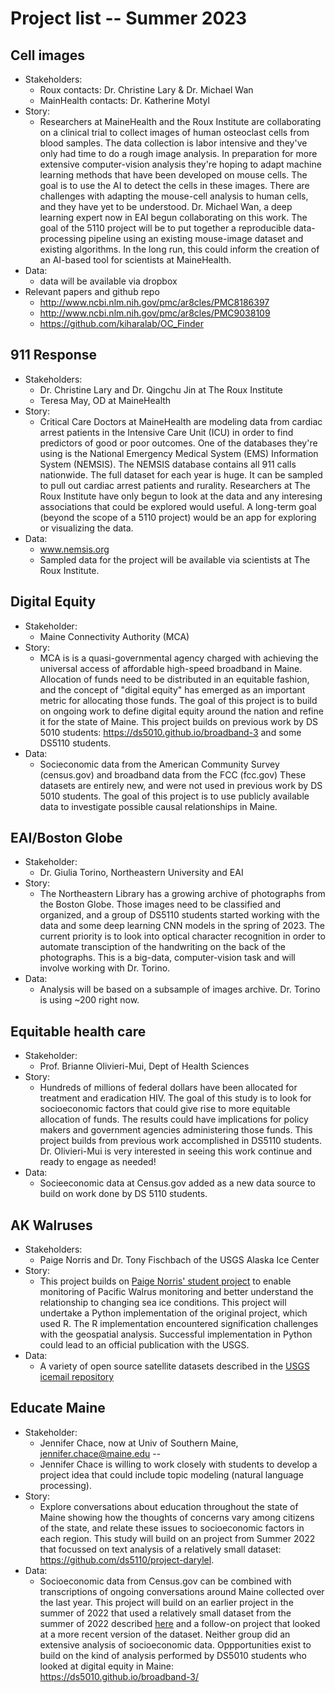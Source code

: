 
# Project list -- Summer 2023

## Cell images

* Stakeholders:
  * Roux contacts: Dr. Christine Lary & Dr. Michael Wan
  * MainHealth contacts: Dr. Katherine Motyl
* Story:
  * Researchers at MaineHealth and the Roux Institute are collaborating on a clinical trial to collect images 
  of human osteoclast cells from blood samples. The data collection is labor intensive and they've
  only had time to do a rough image analysis. In preparation for more extensive computer-vision analysis
  they're hoping to adapt machine learning methods that have been developed on mouse cells.
  The goal is to use the AI to detect the cells in these images.
  There are challenges with adapting the mouse-cell analysis to human cells, and they have yet to be understood.
  Dr. Michael Wan, a deep learning expert now in EAI begun collaborating on this work.
  The goal of the 5110 project will be to put together a reproducible data-processing pipeline using an 
  existing mouse-image dataset and existing algorithms. In the long run, this could inform the creation of
  an AI-based tool for scientists at MaineHealth.
* Data:
  * data will be available via dropbox
* Relevant papers and github repo
  * http://www.ncbi.nlm.nih.gov/pmc/ar8cles/PMC8186397
  * http://www.ncbi.nlm.nih.gov/pmc/ar8cles/PMC9038109
  * https://github.com/kiharalab/OC_Finder

## 911 Response

* Stakeholders:
  * Dr. Christine Lary and Dr. Qingchu Jin at The Roux Institute
  * Teresa May, OD at MaineHealth
* Story:
  * Critical Care Doctors at MaineHealth are modeling data from cardiac arrest patients in the 
  Intensive Care Unit (ICU) in order to find predictors of good or poor outcomes. 
  One of the databases they're using is the National Emergency Medical System (EMS) Information System (NEMSIS).
  The NEMSIS database contains all 911 calls nationwide.
  The full dataset for each year is huge.
  It can be sampled to pull out cardiac arrest patients and rurality.
  Researchers at The Roux Institute have only begun to look at the data
  and any interesing associations that could be explored would useful. 
  A long-term goal (beyond the scope of a 5110 project) would be an app for exploring or visualizing the data.
* Data:
  * www.nemsis.org
  * Sampled data for the project will be available via scientists at The Roux Institute.

## Digital Equity

* Stakeholder: 
  * Maine Connectivity Authority (MCA)
* Story: 
  * MCA is is a quasi-governmental agency charged with achieving the universal access of affordable 
  high-speed broadband in Maine. 
  Allocation of funds need to be distributed in an equitable fashion, and the concept of "digital equity"
  has emerged as an important metric for allocating those funds. The goal of this project is to build on
  ongoing work to define digital equity around the nation and refine it for the state of Maine.
  This project builds on previous work by DS 5010 students: https://ds5010.github.io/broadband-3
  and some DS5110 students.
* Data: 
  * Socieconomic data from the American Community Survey (census.gov) and broadband data from the FCC (fcc.gov)
  These datasets are entirely new, and were not used in previous work by DS 5010 students.
  The goal of this project is to use publicly available data to investigate possible causal relationships in Maine.

## EAI/Boston Globe

* Stakeholder: 
  * Dr. Giulia Torino, Northeastern University and EAI
* Story: 
  * The Northeastern Library has a growing archive of photographs from the Boston Globe.
  Those images need to be classified and organized, and a group of DS5110 students started working with
  the data and some deep learning CNN models in the spring of 2023.
  The current priority is to look into optical character recognition in order to automate
  transciption of the handwriting on the back of the photographs.
  This is a big-data, computer-vision task and will involve working with Dr. Torino.
* Data: 
  * Analysis will be based on a subsample of images archive. Dr. Torino is using ~200 right now.

## Equitable health care

* Stakeholder:
  * Prof. Brianne Olivieri-Mui, Dept of Health Sciences
* Story: 
  * Hundreds of millions of federal dollars have been allocated for treatment and eradication HIV. 
  The goal of this study is to look for socioeconomic factors that could give rise to more equitable 
  allocation of funds. The results could have implications for policy makers and government agencies 
  administering those funds. This project builds from previous work accomplished in DS5110 students.
  Dr. Olivieri-Mui is very interested in seeing this work continue and ready to engage as needed!
* Data: 
  * Socieeconomic data at Census.gov added as a new data source to build on work done by DS 5110 students.

## AK Walruses

* Stakeholders:
  * Paige Norris and Dr. Tony Fischbach of the USGS Alaska Ice Center
* Story:
  * This project builds on [Paige Norris' student project](https://github.com/paiyge/IceMail)
  to enable monitoring of Pacific Walrus monitoring and better understand the relationship
  to changing sea ice conditions. 
  This project will undertake a Python implementation of the original project, which used R.
  The R implementation encountered signification challenges with the geospatial analysis.
  Successful implementation in Python could lead to an official publication with the USGS.
* Data:
  * A variety of open source satellite datasets described in the 
  [USGS icemail repository](https://code.usgs.gov/asc/icemail/-/tree/master)

## Educate Maine

* Stakeholder: 
  * Jennifer Chace, now at Univ of Southern Maine, jennifer.chace@maine.edu --
  * Jennifer Chace is willing to work closely with students to develop a project idea
  that could include topic modeling (natural language processing).
* Story: 
  * Explore conversations about education throughout the state of Maine showing how
  the thoughts of concerns vary among citizens of the state, and relate these issues
  to socioeconomic factors in each region.
  This study will build on an project from Summer 2022 that focussed on text analysis of
  a relatively small dataset: https://github.com/ds5110/project-darylel.
* Data: 
  * Socioeconomic data from Census.gov can be combined with transcriptions of ongoing conversations
  around Maine collected over the last year.
  This project will build on an earlier project in the summer of 2022 that used a relatively small dataset
  from the summer of 2022 described [here](https://github.com/ds5110/project-darylel/blob/main/Manual.md) 
  and a follow-on project that looked at a more recent version of the dataset.
  Neither group did an extensive analysis of socioeconomic data.
  Oppportunities exist to build on the kind of analysis performed by
  DS5010 students who looked at digital equity in Maine: https://ds5010.github.io/broadband-3/
